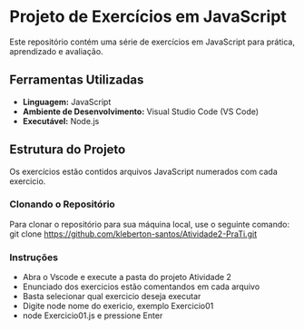 # Projeto de Exercícios em JavaScript

Este repositório contém uma série de exercícios em JavaScript para prática, aprendizado e avaliação.

## Ferramentas Utilizadas

- **Linguagem:** JavaScript
- **Ambiente de Desenvolvimento:** Visual Studio Code (VS Code)
- **Executável:** Node.js

## Estrutura do Projeto

Os exercícios estão contidos arquivos JavaScript numerados com cada exercicio.

### Clonando o Repositório

Para clonar o repositório para sua máquina local, use o seguinte comando:
git clone https://github.com/kleberton-santos/Atividade2-PraTi.git

### Instruções
- Abra o Vscode e execute a pasta do projeto Atividade 2
- Enunciado dos exercicios estão comentandos em cada arquivo
- Basta selecionar qual exercicio deseja executar
- Digite node nome do exericio, exemplo Exercicio01
- node Exercicio01.js e pressione Enter 
